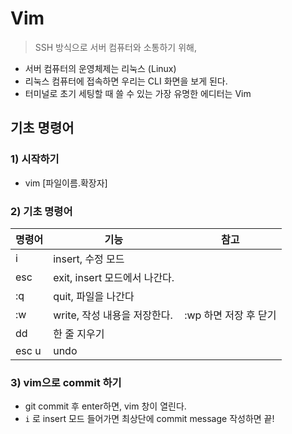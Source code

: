 # Vim

> SSH 방식으로 서버 컴퓨터와 소통하기 위해, 



- 서버 컴퓨터의 운영체제는 리눅스 (Linux)
- 리눅스 컴퓨터에 접속하면 우리는 CLI 화면을 보게 된다.
- 터미널로 초기 세팅할 때 쓸 수 있는 가장 유명한 에디터는 Vim



## 기초 명령어



### 1) 시작하기

- vim [파일이름.확장자]



### 2) 기초 명령어

| 명령어 | 기능                          | 참고                  |
| ------ | ----------------------------- | --------------------- |
| i      | insert, 수정 모드             |                       |
| esc    | exit, insert 모드에서 나간다. |                       |
| :q     | quit, 파일을 나간다           |                       |
| :w     | write, 작성 내용을 저장한다.  | :wp 하면 저장 후 닫기 |
| dd     | 한 줄 지우기                  |                       |
| esc u  | undo                          |                       |



### 3) vim으로 commit 하기

- git commit 후 enter하면, vim 창이 열린다. 
- `i` 로 insert 모드 들어가면 최상단에 commit message 작성하면 끝!

